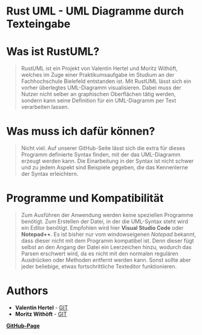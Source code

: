 # Rust UML - UML Diagramme durch Texteingabe

# Was ist RustUML?
> RustUML ist ein Projekt von Valentin Hertel und Moritz Withöft, welches im Zuge einer Praktikumsaufgabe im Studium an der Fachhochschule Bielefeld entstanden ist. Mit RustUML lässt sich ein vorher überlegtes UML-Diagramm visualisieren. Dabei muss der Nutzer nicht selber an graphischen Oberflächen tätig werden, sondern kann seine Definition für ein UML-Diagramm per Text verarbeiten lassen.

# Was muss ich dafür können?
> Nicht viel. Auf unserer GitHub-Seite lässt sich die extra für dieses Programm definierte Syntax finden, mit der das UML-Diagramm erzeugt werden kann. Die Einarbeitung in der Syntax ist nicht schwer und zu jedem Aspekt sind Beispiele gegeben, die das Kennenlerne der Syntax erleichtern.

# Programme und Kompatibilität
> Zum Ausführen der Anwendung werden keine speziellen Programme benötigt. Zum Erstellen der Datei, in der die UML-Syntax steht wird ein Editor benötigt. Empfohlen wird hier **Visual Studio Code** oder **Notepad++**. Es ist bisher nur vom windowseigenen *Notepad* bekannt, dass dieser nicht mit dem Programm kompatibel ist. Denn dieser fügt selbst an den Angang der Datei ein Leerzeichen hinzu, wodurch das Parsen erschwert wird, da es nicht mit den normalen regulären Ausdrücken oder Methoden entfernt werden kann. Sonst sollte aber jeder beliebige, etwas fortschrittliche Texteditor funktionieren.

# Authors

* **Valentin Hertel** - [GIT](https://github.com/Valentin235)  
* **Moritz Withöft** - [GIT](https://github.com/mwithoeft)

**[GitHub-Page](https://mwithoeft.github.io/RustUML/)**

